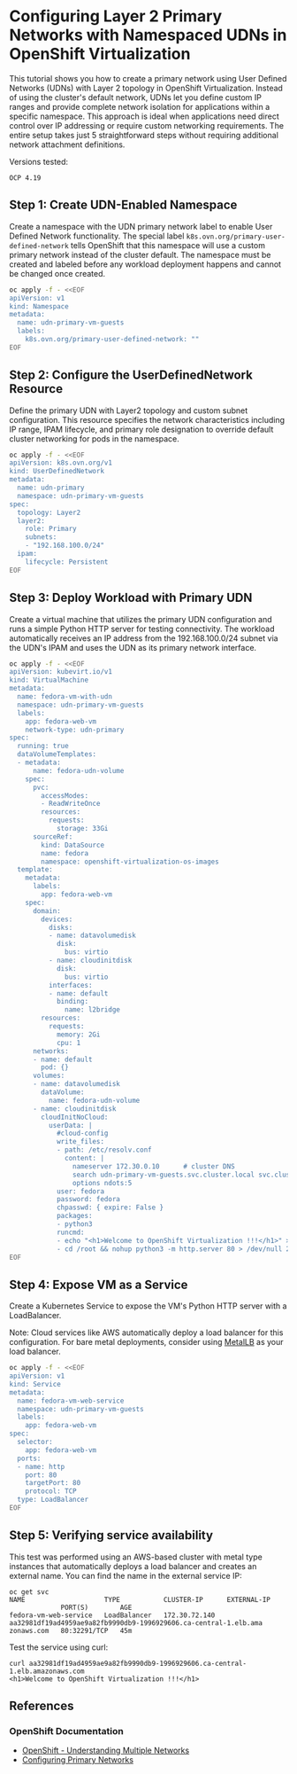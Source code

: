 # Configuring Layer 2 Primary Networks with Namespaced UDNs in OpenShift Virtualization

This tutorial shows you how to create a primary network using User Defined Networks (UDNs) with Layer 2 topology in OpenShift Virtualization. Instead of using the cluster's default network, UDNs let you define custom IP ranges and provide complete network isolation for applications within a specific namespace. This approach is ideal when applications need direct control over IP addressing or require custom networking requirements. The entire setup takes just 5 straightforward steps without requiring additional network attachment definitions.

Versions tested:
```
OCP 4.19
```

## Step 1: Create UDN-Enabled Namespace

Create a namespace with the UDN primary network label to enable User Defined Network functionality. The special label `k8s.ovn.org/primary-user-defined-network` tells OpenShift that this namespace will use a custom primary network instead of the cluster default. The namespace must be created and labeled before any workload deployment happens and cannot be changed once created.

```bash
oc apply -f - <<EOF
apiVersion: v1
kind: Namespace
metadata:
  name: udn-primary-vm-guests
  labels:
    k8s.ovn.org/primary-user-defined-network: ""
EOF
```

## Step 2: Configure the UserDefinedNetwork Resource

Define the primary UDN with Layer2 topology and custom subnet configuration. This resource specifies the network characteristics including IP range, IPAM lifecycle, and primary role designation to override default cluster networking for pods in the namespace.

```bash
oc apply -f - <<EOF
apiVersion: k8s.ovn.org/v1
kind: UserDefinedNetwork
metadata:
  name: udn-primary
  namespace: udn-primary-vm-guests
spec:
  topology: Layer2
  layer2:
    role: Primary
    subnets: 
    - "192.168.100.0/24"
  ipam:
    lifecycle: Persistent
EOF
```

## Step 3: Deploy Workload with Primary UDN

Create a virtual machine that utilizes the primary UDN configuration and runs a simple Python HTTP server for testing connectivity. The workload automatically receives an IP address from the 192.168.100.0/24 subnet via the UDN's IPAM and uses the UDN as its primary network interface.

```bash
oc apply -f - <<EOF
apiVersion: kubevirt.io/v1
kind: VirtualMachine
metadata:
  name: fedora-vm-with-udn
  namespace: udn-primary-vm-guests
  labels:
    app: fedora-web-vm
    network-type: udn-primary
spec:
  running: true
  dataVolumeTemplates:
  - metadata:
      name: fedora-udn-volume
    spec:
      pvc:
        accessModes:
        - ReadWriteOnce
        resources:
          requests:
            storage: 33Gi
      sourceRef:
        kind: DataSource
        name: fedora
        namespace: openshift-virtualization-os-images
  template:
    metadata:
      labels:
        app: fedora-web-vm
    spec:
      domain:
        devices:
          disks:
          - name: datavolumedisk
            disk:
              bus: virtio
          - name: cloudinitdisk
            disk:
              bus: virtio
          interfaces:
          - name: default
            binding:
              name: l2bridge
        resources:
          requests:
            memory: 2Gi
            cpu: 1
      networks:
      - name: default
        pod: {}
      volumes:
      - name: datavolumedisk
        dataVolume:
          name: fedora-udn-volume
      - name: cloudinitdisk
        cloudInitNoCloud:          
          userData: |
            #cloud-config
            write_files:
            - path: /etc/resolv.conf
              content: |
                nameserver 172.30.0.10      # cluster DNS
                search udn-primary-vm-guests.svc.cluster.local svc.cluster.local
                options ndots:5            
            user: fedora
            password: fedora
            chpasswd: { expire: False }
            packages:
            - python3
            runcmd:
            - echo "<h1>Welcome to OpenShift Virtualization !!!</h1>" > /root/index.html
            - cd /root && nohup python3 -m http.server 80 > /dev/null 2>&1 &
EOF
```

## Step 4: Expose VM as a Service

Create a Kubernetes Service to expose the VM's Python HTTP server with a LoadBalancer.

Note: Cloud services like AWS automatically deploy a load balancer for this configuration. For bare metal deployments, consider using [MetalLB](https://docs.redhat.com/en/documentation/openshift_container_platform/4.19/html/ingress_and_load_balancing/load-balancing-with-metallb) as your load balancer.

```bash
oc apply -f - <<EOF
apiVersion: v1
kind: Service
metadata:
  name: fedora-vm-web-service
  namespace: udn-primary-vm-guests
  labels:
    app: fedora-web-vm
spec:
  selector:
    app: fedora-web-vm
  ports:
  - name: http
    port: 80
    targetPort: 80
    protocol: TCP
  type: LoadBalancer
EOF
```

## Step 5: Verifying service availability

This test was performed using an AWS-based cluster with metal type instances that automatically deploys a load balancer and creates an external name. You can find the name in the external service IP:

```
oc get svc                                                                                                 
NAME                    TYPE           CLUSTER-IP      EXTERNAL-IP                                                     
             PORT(S)        AGE                                                                                        
fedora-vm-web-service   LoadBalancer   172.30.72.140   aa32981df19ad4959ae9a82fb9990db9-1996929606.ca-central-1.elb.ama
zonaws.com   80:32291/TCP   45m   

```

Test the service using curl:
```
curl aa32981df19ad4959ae9a82fb9990db9-1996929606.ca-central-1.elb.amazonaws.com                            
<h1>Welcome to OpenShift Virtualization !!!</h1>    
```

## References

### OpenShift Documentation
- [OpenShift - Understanding Multiple Networks](https://docs.redhat.com/en/documentation/openshift_container_platform/4.19/html/multiple_networks/understanding-multiple-networks)
- [Configuring Primary Networks](https://docs.redhat.com/en/documentation/openshift_container_platform/4.19/html/multiple_networks/primary-networks)